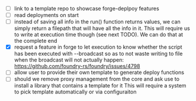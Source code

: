 - [ ] link to a template repo to showcase forge-deplpoy features
- [ ] read deployments on start
- [ ] instead of saving all info in the run() function returns values, we can simply return a filepath that will have all the info in it. This will require us to write at execution time though (see next TODO). We can do that at the complete end
- [x] request a feature in forge to let execution to know whether the script has been executed with --broadcast so as to not waste writing to file when the broadcast will not actually happen: https://github.com/foundry-rs/foundry/issues/4798
- [ ] allow user to provide their own template to generate deploy functions
- [ ] should we remove proxy management from the core and ask use to install a library that contains a template for it
      This will require a system to pick template automatically or via configuraiton
